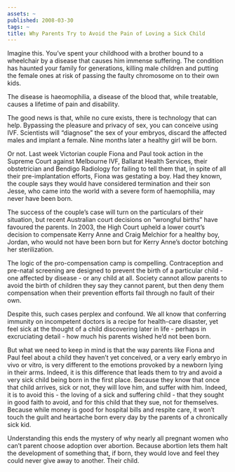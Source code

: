```yaml
---
assets: ~
published: 2008-03-30
tags: ~
title: Why Parents Try to Avoid the Pain of Loving a Sick Child
---
```

Imagine this. You’ve spent your childhood with a brother bound to a
wheelchair by a disease that causes him immense suffering. The condition
has haunted your family for generations, killing male children and
putting the female ones at risk of passing the faulty chromosome on to
their own kids.

The disease is haeomophilia, a disease of the blood that, while
treatable, causes a lifetime of pain and disability.

The good news is that, while no cure exists, there is technology that
can help. Bypassing the pleasure and privacy of sex, you can conceive
using IVF. Scientists will “diagnose” the sex of your embryos, discard
the affected males and implant a female. Nine months later a healthy
girl will be born.

Or not. Last week Victorian couple Fiona and Paul took action in the
Supreme Court against Melbourne IVF, Ballarat Health Services, their
obstetrician and Bendigo Radiology for failing to tell them that, in
spite of all their pre-implantation efforts, Fiona was gestating a boy.
Had they known, the couple says they would have considered termination
and their son Jesse, who came into the world with a severe form of
haemophilia, may never have been born.

The success of the couple’s case will turn on the particulars of their
situation, but recent Australian court decisions on “wrongful births”
have favoured the parents. In 2003, the High Court upheld a lower
court’s decision to compensate Kerry Anne and Craig Melchior for a
healthy boy, Jordan, who would not have been born but for Kerry Anne’s
doctor botching her sterilization.

The logic of the pro-compensation camp is compelling. Contraception and
pre-natal screening are designed to prevent the birth of a particular
child - one affected by disease - or any child at all. Society cannot
allow parents to avoid the birth of children they say they cannot
parent, but then deny them compensation when their prevention efforts
fail through no fault of their own.

Despite this, such cases perplex and confound. We all know that
conferring immunity on incompetent doctors is a recipe for health-care
disaster, yet feel sick at the thought of a child discovering later in
life - perhaps in excruciating detail - how much his parents wished he’d
not been born.

But what we need to keep in mind is that the way parents like Fiona and
Paul feel about a child they haven’t yet conceived, or a very early
embryo in vivo or vitro, is very different to the emotions provoked by a
newborn lying in their arms. Indeed, it is this difference that leads
them to try and avoid a very sick child being born in the first place.
Because they know that once that child arrives, sick or not, they will
love him, and suffer with him. Indeed, it is to avoid this - the loving
of a sick and suffering child - that they sought in good faith to avoid,
and for this child that they sue, not for themselves. Because while
money is good for hospital bills and respite care, it won’t touch the
guilt and heartache born every day by the parents of a chronically sick
kid.

Understanding this ends the mystery of why nearly all pregnant women who
can’t parent choose adoption over abortion. Because abortion lets them
halt the development of something that, if born, they would love and
feel they could never give away to another. Their child.